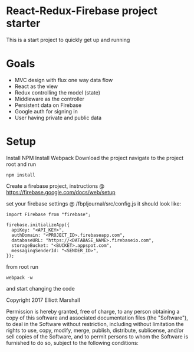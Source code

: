 # React-Redux-Firebase project starter
This is a start project to quickly get up and running

# Goals
 - MVC design with flux one way data flow
 - React as the view
 - Redux controlling the model (state)
 - Middleware as the controller
 - Persistent data on Firebase
 - Google auth for signing in
 - User having private and public data

# Setup
Install NPM
Install Webpack
Download the project
navigate to the project root and run
```
npm install
```
Create a firebase project, instructions @ https://firebase.google.com/docs/web/setup

set your firebase settings @ /fbpljournal/src/config.js
it should look like:
```
import Firebase from "firebase";

firebase.initializeApp({
  apiKey: "<API_KEY>",
  authDomain: "<PROJECT_ID>.firebaseapp.com",
  databaseURL: "https://<DATABASE_NAME>.firebaseio.com",
  storageBucket: "<BUCKET>.appspot.com",
  messagingSenderId: "<SENDER_ID>",
});
```

from root run
```
webpack -w
```
and start changing the code




Copyright 2017 Elliott Marshall

Permission is hereby granted, free of charge, to any person obtaining a copy of this software and associated documentation files (the "Software"), to deal in the Software without restriction, including without limitation the rights to use, copy, modify, merge, publish, distribute, sublicense, and/or sell copies of the Software, and to permit persons to whom the Software is furnished to do so, subject to the following conditions:
